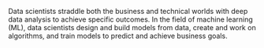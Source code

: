 Data scientists straddle both the business and technical worlds with deep data analysis to achieve specific outcomes. In the field of machine learning (ML), data scientists design and build models from data, create and work on algorithms, and train models to predict and achieve business goals.

